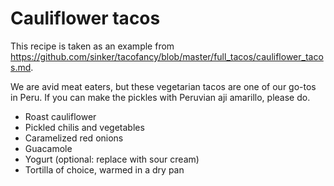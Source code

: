 

# Cauliflower tacos

This recipe is taken as an example from https://github.com/sinker/tacofancy/blob/master/full_tacos/cauliflower_tacos.md.

We are avid meat eaters, but these vegetarian tacos are one of our go-tos in
Peru. If you can make the pickles with Peruvian aji amarillo, please do.



- Roast cauliflower
- Pickled chilis and vegetables
- Caramelized red onions
- Guacamole
- Yogurt (optional: replace with sour cream)
- Tortilla of choice, warmed in a dry pan